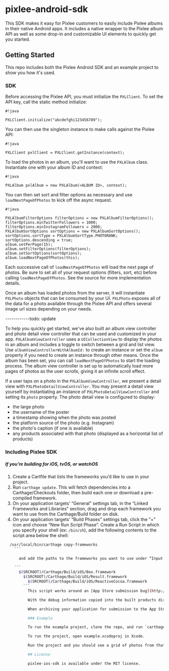 # pixlee-android-sdk

This SDK makes it easy for Pixlee customers to easily include Pixlee albums in their native Android apps. It includes a native wrapper to the Pixlee album API as well as some drop-in and customizable UI elements to quickly get you started.

## Getting Started

This repo includes both the Pixlee Android SDK and an example project to show you how it's used.

### SDK

Before accessing the Pixlee API, you must initialize the `PXLClient`. To set the API key, call the static method initialize:


```
#!java

PXLClient.initialize("abcdefghi123456789");
```


You can then use the singleton instance to make calls against the Pixlee API:


```
#!java

PXLClient pxlClient = PXLClient.getInstance(context);
```


To load the photos in an album, you'll want to use the `PXLAlbum` class. Instantiate one with your album ID and context:


```
#!java

PXLAlbum pxlAlbum = new PXLAlbum(<ALBUM ID>, context);
```


You can then set sort and filter options as necessary and use `loadNextPageOfPhotos` to kick off the async request.


```
#!java

PXLAlbumFilterOptions filterOptions = new PXLAlbumFilterOptions();
filterOptions.minTwitterFollowers = 1000;
filterOptions.minInstagramFollowers = 2000;
PXLAlbumSortOptions sortOptions = new PXLAlbumSortOptions();
sortOptions.sortType = PXLAlbumSortType.PHOTORANK;
sortOptions.descending = true;
album.setPerPage(15);
album.setFilterOptions(filterOptions);
album.setSortOptions(sortOptions);
album.loadNextPageOfPhotos(this);
```


Each successive call of `loadNextPageOfPhotos` will load the next page of photos. Be sure to set all of your request options (filters, sort, etc) before calling `loadNextPageOfPhotos`.  See the source for more implementation details.

Once an album has loaded photos from the server, it will instantiate `PXLPhoto` objects that can be consumed by your UI. `PXLPhoto` exposes all of the data for a photo available through the Pixlee API and offers several image url sizes depending on your needs.


------------todo: update

To help you quickly get started, we've also built an album view controller and photo detail view controller that can be used and customized in your app. `PXLAlbumViewController` uses a `UICollectionView` to display the photos in an album and includes a toggle to switch between a grid and list view. Use `albumViewControllerWithAlbumId:` to create an instance or set the `album` property if you need to create an instance through other means. Once the album has been set, you can call `loadNextPageOfPhotos` to start the loading process. The album view controller is set up to automatically load more pages of photos as the user scrolls, giving it an infinite scroll effect.

If a user taps on a photo in the `PXLAlbumViewController`, we present a detail view with `PXLPhotoDetailViewController`. You may present a detail view yourself by instantiating an instance of `PXLPhotoDetailViewController` and setting its `photo` property. The photo detail view is configured to display:
* the large photo
* the username of the poster
* a timestamp showing when the photo was posted
* the platform source of the photo (e.g. Instagram)
* the photo's caption (if one is available)
* any products associated with that photo (displayed as a horizontal list of products)

### Including Pixlee SDK
##### If you're building for iOS, tvOS, or watchOS
1. Create a Cartfile that lists the frameworks you’d like to use in your project.
1. Run `carthage update`. This will fetch dependencies into a Carthage/Checkouts folder, then build each one or download a pre-compiled framework.
1. On your application targets’ “General” settings tab, in the “Linked Frameworks and Libraries” section, drag and drop each framework you want to use from the Carthage/Build folder on disk.
1. On your application targets’ “Build Phases” settings tab, click the “+” icon and choose “New Run Script Phase”. Create a Run Script in which you specify your shell (ex: `/bin/sh`), add the following contents to the script area below the shell:

  ```sh
    /usr/local/bin/carthage copy-frameworks
      ```

        and add the paths to the frameworks you want to use under “Input Files”, e.g.:

	  ```
	    $(SRCROOT)/Carthage/Build/iOS/Box.framework
	      $(SRCROOT)/Carthage/Build/iOS/Result.framework
	        $(SRCROOT)/Carthage/Build/iOS/ReactiveCocoa.framework
		  ```
		    This script works around an [App Store submission bug](http://www.openradar.me/radar?id=6409498411401216) triggered by universal binaries and ensures that necessary bitcode-related files and dSYMs are copied when archiving.

		    With the debug information copied into the built products directory, Xcode will be able to symbolicate the stack trace whenever you stop at a breakpoint. This will also enable you to step through third-party code in the debugger.

		    When archiving your application for submission to the App Store or TestFlight, Xcode will also copy these files into the dSYMs subdirectory of your application’s `.xcarchive` bundle.

		    ### Example

		    To run the example project, clone the repo, and run `carthage update` from the Example directory first. Then in `PXLAppDelegate.m` set `PXLClientAPIKey` to your API key (available from the Pixlee dashboard). Then in `PXLExampleAlbumViewController.m` set the album id that you wish to display as `PXLAlbumIdentifier`.

		    To run the project, open example.xcodeproj in Xcode.

		    Run the project and you should see a grid of photos from that album.

		    ## License

		    pixlee-ios-sdk is available under the MIT license.